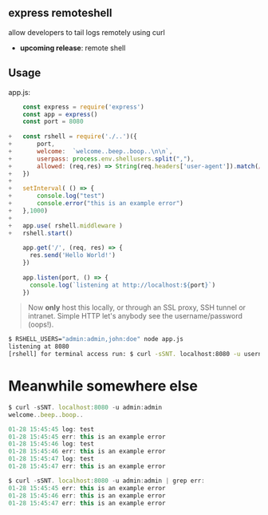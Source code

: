 ## express remoteshell

allow developers to tail logs remotely using curl

* **upcoming release**: remote shell

## Usage

app.js:

```javascript
    const express = require('express')
    const app = express()
    const port = 8080
    
+   const rshell = require('./..')({
+   	port,
+   	welcome:  `welcome..beep..boop..\n\n`,
+   	userpass: process.env.shellusers.split(","),
+   	allowed: (req,res) => String(req.headers['user-agent']).match(/curl\//) && rshell.userpass.length
+   })
+   
+   setInterval( () => {
+   	console.log("test")
+   	console.error("this is an example error")
+   },1000)
+   
+   app.use( rshell.middleware )
+   rshell.start()
    
    app.get('/', (req, res) => {
      res.send('Hello World!')
    })
    
    app.listen(port, () => {
      console.log(`listening at http://localhost:${port}`)
    })
```

> Now **only** host this locally, or through an SSL proxy, SSH tunnel or intranet.
> Simple HTTP let's anybody see the username/password (oops!). 

```bash
$ RSHELL_USERS="admin:admin,john:doe" node app.js
listening at 8080
[rshell] for terminal access run: $ curl -sSNT. localhost:8080 -u username:password 
```

# Meanwhile somewhere else 

```javascript
$ curl -sSNT. localhost:8080 -u admin:admin 
welcome..beep..boop..

01-28 15:45:45 log: test
01-28 15:45:45 err: this is an example error
01-28 15:45:46 log: test
01-28 15:45:46 err: this is an example error
01-28 15:45:47 log: test
01-28 15:45:47 err: this is an example error

```

```javascript
$ curl -sSNT. localhost:8080 -u admin:admin | grep err:
01-28 15:45:45 err: this is an example error
01-28 15:45:46 err: this is an example error
01-28 15:45:47 err: this is an example error

```
